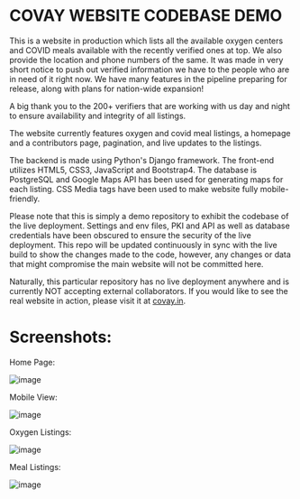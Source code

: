 # COVAY WEBSITE CODEBASE DEMO

This is a website in production which lists all the available oxygen centers and COVID meals available with the recently verified ones at top. We also provide the location and phone numbers of the same. It was made in very short notice to push out verified information we have to the people who are in need of it right now. We have many features in the pipeline preparing for release, along with plans for nation-wide expansion!


A big thank you to the 200+ verifiers that are working with us day and night to ensure availability and integrity of all listings.


The website currently features oxygen and covid meal listings, a homepage and a contributors page, pagination, and live updates to the listings.


The backend is made using Python's Django framework. The front-end utilizes HTML5, CSS3, JavaScript and Bootstrap4. The database is PostgreSQL and Google Maps API has been used for generating maps for each listing. CSS Media tags have been used to make website fully mobile-friendly. 


Please note that this is simply a demo repository to exhibit the codebase of the live deployment. Settings and env files, PKI and API as well as database credentials have been obscured to ensure the security of the live deployment. This repo will be updated continuously in sync with the live build to show the changes made to the code, however, any changes or data that might compromise the main website will not be committed here.


Naturally, this particular repository has no live deployment anywhere and is currently NOT accepting external collaborators. If you would like to see the real website in action, please visit it at [covay.in](https://covay.in).


# Screenshots:

Home Page:

![image](https://drive.google.com/uc?export=view&id=1FaHqdIstRov_XOmkpcVszGgZBu_4h-Om)


Mobile View:

![image](https://drive.google.com/uc?export=view&id=14xSzmlW_0QArrD6YlWIeHtWzD5tEQ2RK)


Oxygen Listings:

![image](https://drive.google.com/uc?export=view&id=1P6y2G15fuYYktp9_Fc8bVan2LzEqeGGt)


Meal Listings:

![image](https://drive.google.com/uc?export=view&id=1AiVgq4UgjfD5Dv63ofgiBplQkKIDic3L)
